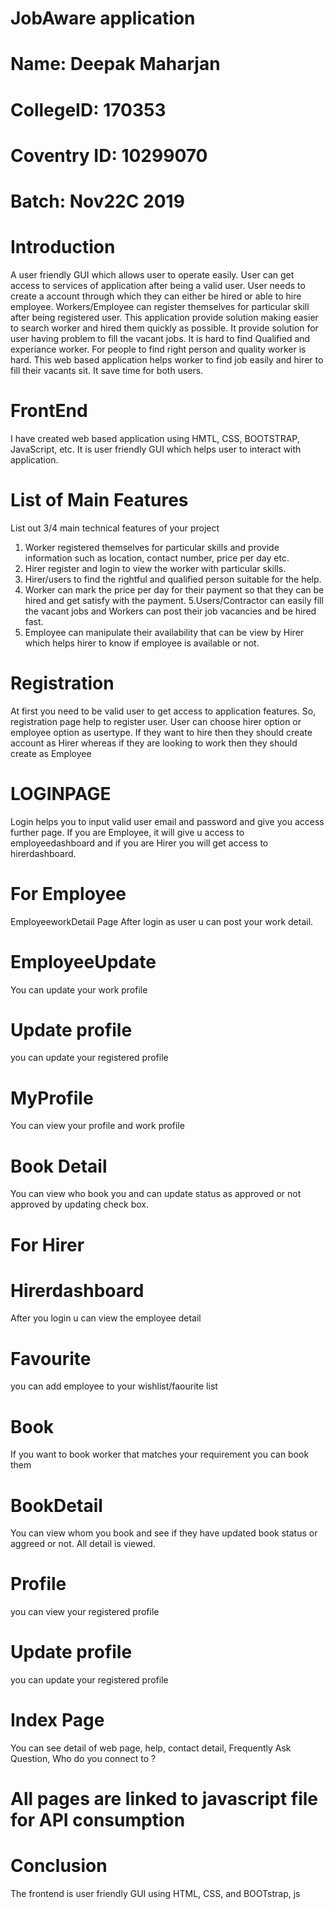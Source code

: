 
# JobAware application 
# Name: Deepak Maharjan

# CollegeID: 170353
# Coventry ID: 10299070
# Batch: Nov22C 2019

# Introduction
A user friendly GUI which allows user to operate easily. User can get access to services of application after being a valid user.
User needs to create a account through which they can either be hired or able to hire employee.  Workers/Employee can register 
themselves for particular skill after being registered user. This application provide solution making easier to search worker 
and hired them quickly as possible. It provide solution for user having problem to fill the vacant jobs. It is hard to find
Qualified and experiance worker. For people to find right person and quality worker is hard. This web based application helps
worker to find job easily and hirer to fill their vacants sit. It save time for both users.

# FrontEnd
I have created web based application using HMTL, CSS, BOOTSTRAP, JavaScript, etc. It is user friendly GUI which helps user to 
interact with application.



# List of Main Features
List out 3/4 main technical features of your project
1.	Worker registered themselves for particular skills and provide information such as location, contact number, price per day etc.
2.	Hirer register and login to view the worker with particular skills.
3. Hirer/users to find the rightful and qualified person suitable for the help.
4. Worker can mark the price per day for their payment so that they can be hired and get satisfy with the payment.
5.Users/Contractor can easily fill the vacant jobs and Workers can post their job vacancies and be hired fast.
6. Employee can manipulate their availability that can be view by Hirer which helps hirer to know if employee is available or not.

# Registration
At first you need to be valid user to get access to application features. So, registration page help to register user.
User can choose hirer option or employee option as usertype. If they want to hire then they should create account as Hirer whereas
if they are looking to work then they should create as Employee

# LOGINPAGE
Login helps you to input valid user email and password and give you access further page.
If you are Employee, it will give u access to employeedashboard and if you are Hirer you will get access to hirerdashboard.

# For Employee
EmployeeworkDetail Page
After login as user u can post your work detail.

# EmployeeUpdate
You can update your work profile

# Update profile 
you can update your registered profile

# MyProfile 
You can view your profile and work profile 

# Book Detail
You can view who book you and can update status as approved or not approved by updating check box.



# For Hirer
# Hirerdashboard
After you login u can view the employee detail

# Favourite
you can add employee to your wishlist/faourite list

# Book
If you want to book worker that matches your requirement you can book them

# BookDetail
You can view whom you book and see if they have updated book status or aggreed or not.
All detail is viewed.

# Profile
you can view your registered profile

# Update profile 
you can update your registered profile

# Index Page
You can see detail of web page, help, contact detail, Frequently Ask Question, Who do you connect to ?

# All pages are linked to javascript file for API consumption

# Conclusion
The frontend is user friendly GUI using HTML, CSS, and BOOTstrap, js




